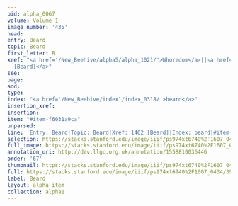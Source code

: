 ```yaml
---
pid: alpha_0067
volume: Volume 1
image_number: '435'
head: 
entry: Beard
topic: Beard
first_letter: B
xref: "<a href='/New_Beehive/alpha5/alpha_1021/'>Whoredom</a>||<a href='/New_Beehive/toc_vol2/toc2_286/'>1462
  [Beard]</a>"
see: 
page: 
add: 
type: 
index: "<a href='/New_Beehive/index1/index_0318/'>beard</a>"
insertion_xref: 
insertion: 
item: "#item-f6031a9ca"
unparsed: 
line: 'Entry: Beard|Topic: Beard|Xref: 1462 [Beard]|Index: beard|#item-f6031a9ca'
selection: https://stacks.stanford.edu/image/iiif/ps974xt6740%2F1607_0434/395,4553,3046,283/full/0/default.jpg
full_image: https://stacks.stanford.edu/image/iiif/ps974xt6740%2F1607_0434/full/full/0/default.jpg
annotation_uri: http://dev.llgc.org.uk/annotation/1558810036446
order: '67'
thumbnail: https://stacks.stanford.edu/image/iiif/ps974xt6740%2F1607_0434/395,4553,600,180/250,/0/default.jpg
full: https://stacks.stanford.edu/image/iiif/ps974xt6740%2F1607_0434/395,4553,3046,283/full/0/default.jpg
label: Beard
layout: alpha_item
collection: alpha1
---
```

